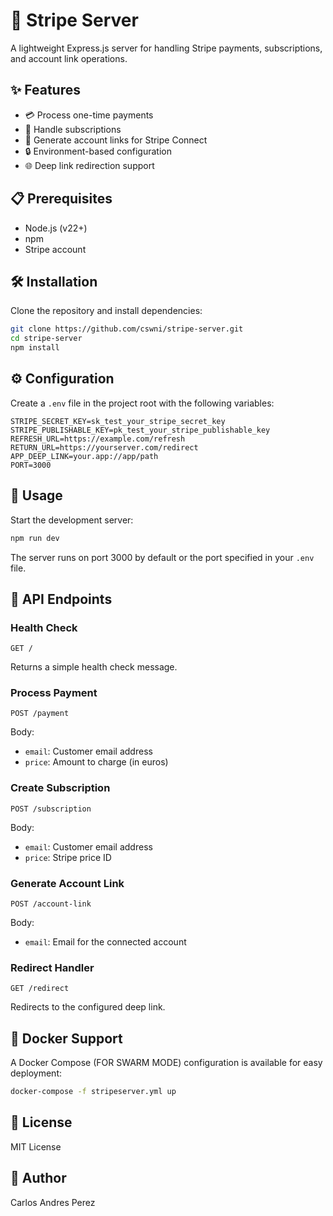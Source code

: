 # 🚀 Stripe Server

A lightweight Express.js server for handling Stripe payments, subscriptions, and account link operations.

## ✨ Features

- 💳 Process one-time payments
- 🔄 Handle subscriptions
- 🔗 Generate account links for Stripe Connect
- 🔒 Environment-based configuration
- 🌐 Deep link redirection support

## 📋 Prerequisites

- Node.js (v22+)
- npm
- Stripe account

## 🛠️ Installation

Clone the repository and install dependencies:

```bash
git clone https://github.com/cswni/stripe-server.git
cd stripe-server
npm install
```

## ⚙️ Configuration

Create a `.env` file in the project root with the following variables:

```
STRIPE_SECRET_KEY=sk_test_your_stripe_secret_key
STRIPE_PUBLISHABLE_KEY=pk_test_your_stripe_publishable_key
REFRESH_URL=https://example.com/refresh
RETURN_URL=https://yourserver.com/redirect
APP_DEEP_LINK=your.app://app/path
PORT=3000
```

## 🚀 Usage

Start the development server:

```bash
npm run dev
```

The server runs on port 3000 by default or the port specified in your `.env` file.

## 🔌 API Endpoints

### Health Check
```
GET /
```
Returns a simple health check message.

### Process Payment
```
POST /payment
```
Body:
- `email`: Customer email address
- `price`: Amount to charge (in euros)

### Create Subscription
```
POST /subscription
```
Body:
- `email`: Customer email address
- `price`: Stripe price ID

### Generate Account Link
```
POST /account-link
```
Body:
- `email`: Email for the connected account

### Redirect Handler
```
GET /redirect
```
Redirects to the configured deep link.

## 🐳 Docker Support

A Docker Compose (FOR SWARM MODE) configuration is available for easy deployment:

```bash
docker-compose -f stripeserver.yml up
```

## 📝 License

MIT License

## 👤 Author

Carlos Andres Perez
